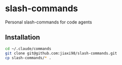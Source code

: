 # slash-commands
Personal slash-commands for code agents

## Installation
```bash
cd ~/.claude/commands
git clone git@github.com:jiaxi98/slash-commands.git
cp slash-commands/* .
```